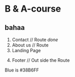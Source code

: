 # B & A-course
<!--! SCSS  -->

## bahaa
1. Contact // Route *done*
2. About us // Route
3. Landing Page
<!-- 3. Swiper // Just component because we r gonna add it to the home component -->
4. Footer // Out side the Route

Blue is #38B6FF
